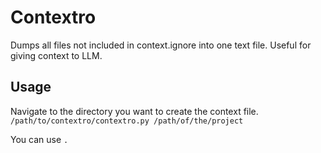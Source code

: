 # Contextro
Dumps all files not included in context.ignore into one text file. Useful for giving context to LLM. 


## Usage

Navigate to the directory you want to create the context file. `/path/to/contextro/contextro.py /path/of/the/project`

You can use `.`


